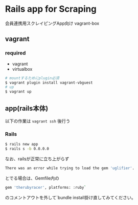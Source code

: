 # Rails app for Scraping
会員連携用スクレイピングApp向け vagrant-box

## vagrant

### required

* vagrant
* virtualbox

```sh
# mountするためにplugin必須
$ vagrant plugin install vagrant-vbguest
# up
$ vagrant up
```
## app(rails本体)
以下の作業は `vagrant ssh` 後行う

### Rails

```sh
$ rails new app
$ rails s -b 0.0.0.0
```

なお、railsが正常に立ち上がらず

```sh
There was an error while trying to load the gem 'uglifier'.
````

とでる場合は、Gemfile内の

```sh
gem 'therubyracer', platforms: :ruby`
```

のコメントアウトを外して`bundle install掛け直してみてください。
